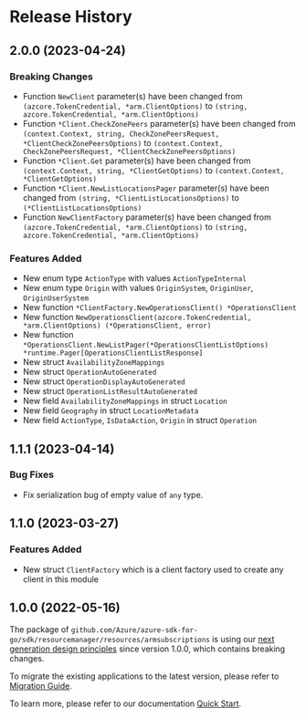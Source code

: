 # Release History

## 2.0.0 (2023-04-24)
### Breaking Changes

- Function `NewClient` parameter(s) have been changed from `(azcore.TokenCredential, *arm.ClientOptions)` to `(string, azcore.TokenCredential, *arm.ClientOptions)`
- Function `*Client.CheckZonePeers` parameter(s) have been changed from `(context.Context, string, CheckZonePeersRequest, *ClientCheckZonePeersOptions)` to `(context.Context, CheckZonePeersRequest, *ClientCheckZonePeersOptions)`
- Function `*Client.Get` parameter(s) have been changed from `(context.Context, string, *ClientGetOptions)` to `(context.Context, *ClientGetOptions)`
- Function `*Client.NewListLocationsPager` parameter(s) have been changed from `(string, *ClientListLocationsOptions)` to `(*ClientListLocationsOptions)`
- Function `NewClientFactory` parameter(s) have been changed from `(azcore.TokenCredential, *arm.ClientOptions)` to `(string, azcore.TokenCredential, *arm.ClientOptions)`

### Features Added

- New enum type `ActionType` with values `ActionTypeInternal`
- New enum type `Origin` with values `OriginSystem`, `OriginUser`, `OriginUserSystem`
- New function `*ClientFactory.NewOperationsClient() *OperationsClient`
- New function `NewOperationsClient(azcore.TokenCredential, *arm.ClientOptions) (*OperationsClient, error)`
- New function `*OperationsClient.NewListPager(*OperationsClientListOptions) *runtime.Pager[OperationsClientListResponse]`
- New struct `AvailabilityZoneMappings`
- New struct `OperationAutoGenerated`
- New struct `OperationDisplayAutoGenerated`
- New struct `OperationListResultAutoGenerated`
- New field `AvailabilityZoneMappings` in struct `Location`
- New field `Geography` in struct `LocationMetadata`
- New field `ActionType`, `IsDataAction`, `Origin` in struct `Operation`


## 1.1.1 (2023-04-14)
### Bug Fixes

- Fix serialization bug of empty value of `any` type.


## 1.1.0 (2023-03-27)
### Features Added

- New struct `ClientFactory` which is a client factory used to create any client in this module


## 1.0.0 (2022-05-16)

The package of `github.com/Azure/azure-sdk-for-go/sdk/resourcemanager/resources/armsubscriptions` is using our [next generation design principles](https://azure.github.io/azure-sdk/general_introduction.html) since version 1.0.0, which contains breaking changes.

To migrate the existing applications to the latest version, please refer to [Migration Guide](https://aka.ms/azsdk/go/mgmt/migration).

To learn more, please refer to our documentation [Quick Start](https://aka.ms/azsdk/go/mgmt).